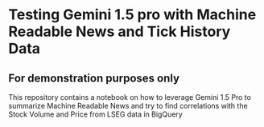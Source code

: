 # Testing Gemini 1.5 pro with Machine Readable News and Tick History Data

## For demonstration purposes only
This repository contains a notebook on how to leverage Gemini 1.5 Pro to summarize Machine Readable News and try to find correlations with the Stock Volume and Price from LSEG data in BigQuery
